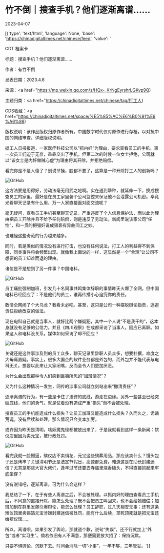 # 竹不倒｜搜查手机？他们逐渐离谱……

2023-04-07

[{'type': 'text/html', 'language': None, 'base': 'https://chinadigitaltimes.net/chinese/feed', 'value': '

CDT 档案卡

标题：搜查手机？他们逐渐离谱……

作者：有竹不倒

发表日期：2023.4.6

来源：<a href="https://mp.weixin.qq.com/s/HQx-_KrNgEyrshrLGKvp9Q)

主题归类：<a href="https://chinadigitaltimes.net/chinese/tag/打工人)

CDS收藏：<a href="https://chinadigitaltimes.net/space/%E5%85%AC%E6%B0%91%E9%A6%86)

版权说明：该作品版权归原作者所有。中国数字时代仅对原作进行存档，以对抗中国的网络审查。详细版权说明。





据工人日报报道，一家医疗科技公司以“抓内奸”为理由，要求查看员工的手机。第一次员工们迫于无奈，乖乖交出了手机。但第二次的时候一位女士拒绝，公司就以“该女士是内奸做贼心虚”为理由将其开除，并拒绝赔偿。

看完你是不是人傻了？别说节操，脸都不要了，这算是一种开除打工人的创新吗？

![GitHub](https://chinadigitaltimes.net/chinese/files/2023/04/post-694640-642f8c1512f13.png)

这方法要是用得好，劳动法毫无用武之地啊。实在遇到犟种，就延伸一下，换成搜查员工的家里，最好是在员工家里装个公司监控来保证他不会泄露公司机密。毕竟光看聊天记录有什么用，万一人家直接面对面交流呢？

毫无疑问，查看员工手机甚至聊天记录，严重违反了个人信息保护法，而以此为理由把员工开除并且不给予任何赔偿，则是违反了劳动法。新闻里说该家公司“任性”，和一贯的把强奸说成猥亵有异曲同工之妙。

也难怪这些奇葩的行为越来越多。

同时，若是类似的情况没有进行打击，也没有任何说法，打工人的利益得不到保障，同类事件将会频繁出现。就像我上面说的一样，这显然是一个“合理”让公司不想要的员工知难而退的理由。

诸位是不是想到了另一件事？中国电科。

![GitHub](https://chinadigitaltimes.net/chinese/files/2023/04/post-694640-642f8c152579d.png)

员工痛批强制加班，引发几十名同事共鸣集体辞职的事情昨天火爆了全网。但中国电科已经回应了：不是他们的员工，谁再传播小心追究你的责任。

敢情全网闹了个大乌龙？我看未必吧。甚至，这只是公司一种摆脱舆论指责，逃避责任拒绝改变的做法。

现在电科自己就是当事人，就好比两个嫌疑犯，其中一个人说“不是我干的”，这本身就没有足够的公信力。并且《四川观察》在成都采访了当事人，回应已离职。如果这人和电科没关系，媒体如何采访了却不回应？

![GitHub](https://chinadigitaltimes.net/chinese/files/2023/04/post-694640-642f8c152e429.png)

关键还是这件事涉及到的员工众多，聊天记录里辞职人员众多，想要杜撰，难度之大毋庸置疑。事实上，很多大国企的软件业务都是外包的，而外包并不能代表与电科无关。想要以此来让大家闭嘴，反而会令人们更加厌恶。

为什么会出现那种令人们感到匪夷所思的“加班情况”？

又为什么这种情况一发生，网传的涉事公司就立刻站出来“撇清责任”？

逐渐离谱的行为，有一些是卡住了法律的底线，游走在边缘。另外一些甚至已经突破底线，他们的勇气，就是仗着没有造成严重“损失”而不会被处理。

搜查员工的手机能造成什么损失？让员工加班又能造成什么损失？久而久之，诡谲荒诞。没有后续和处理，那么情况只会变本加厉。

或许因为昨天是清明，啥妖魔鬼怪都被放出来了，于是我就看到这样一条新闻：殡仪店里因为卖元宝，被行政处罚。

![GitHub](https://chinadigitaltimes.net/chinese/files/2023/04/post-694640-642f8c1540d2c.png)

看完我就一脸懵逼，殡仪店不卖绢花、元宝这些殡葬用品，那应该卖什么？馒头包子还是烤串？关键清明节还是法定节假日，高速都免费，难道这是在助长封建迷信？尤其是那些大官大佬们，逢年过节还要去寺庙里烧香磕头，不得直接抓起来牢底坐穿？

没有说错吧，逐渐离谱。可为什么会这样？

我总结了一下，在于有些人离谱之后，不会被处理。以抓内奸的理由查看员工手机后，不同意的直接开除，能怎么处理？既不会把员工叫回来，也不会给她赔偿；加班加到在群里发飙引爆舆论，能怎么处理？员工辞职，过几天相安无事；还有这条殡仪馆里卖锡箔元宝涉嫌封建迷信被处罚，能有什么后续，顶死顶死就是把元宝还给殡仪馆……

所以，离谱呗。如果引发了舆论，那就道个歉，说句“失误”，还不行就加上“外包”或者“实习生”。倘若依旧有人不满意，那便需要放大招了：保持沉默。

只要不惧舆论，沉默下去。时间会消除一切“小事”，一年不够，三年管妥。'}]